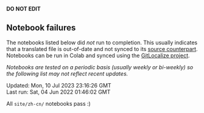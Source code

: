 __DO NOT EDIT__

## Notebook failures

The notebooks listed below did *not* run to completion. This usually indicates
that a translated file is out-of-date and not synced to its
[source counterpart](../en-snapshot/). Notebooks can be run in Colab and synced
using the [GitLocalize project](https://gitlocalize.com/tensorflow/docs-l10n).

*Notebooks are tested on a periodic basis (usually weekly or bi-weekly) so the
following list may not reflect recent updates.*

Updated: Mon, 10 Jul 2023 23:16:26 GMT<br/>
Last run: Sat, 04 Jun 2022 01:46:02 GMT

All <code>site/zh-cn/</code> notebooks pass :)

